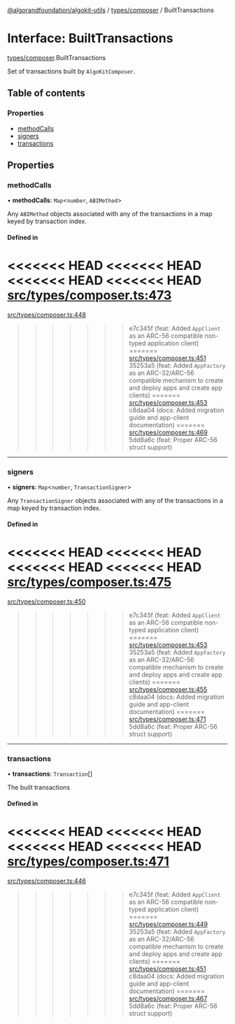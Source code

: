 [@algorandfoundation/algokit-utils](../README.md) / [types/composer](../modules/types_composer.md) / BuiltTransactions

# Interface: BuiltTransactions

[types/composer](../modules/types_composer.md).BuiltTransactions

Set of transactions built by `AlgoKitComposer`.

## Table of contents

### Properties

- [methodCalls](types_composer.BuiltTransactions.md#methodcalls)
- [signers](types_composer.BuiltTransactions.md#signers)
- [transactions](types_composer.BuiltTransactions.md#transactions)

## Properties

### methodCalls

• **methodCalls**: `Map`\<`number`, `ABIMethod`\>

Any `ABIMethod` objects associated with any of the transactions in a map keyed by transaction index.

#### Defined in

<<<<<<< HEAD
<<<<<<< HEAD
<<<<<<< HEAD
<<<<<<< HEAD
[src/types/composer.ts:473](https://github.com/algorandfoundation/algokit-utils-ts/blob/main/src/types/composer.ts#L473)
=======
[src/types/composer.ts:448](https://github.com/algorandfoundation/algokit-utils-ts/blob/main/src/types/composer.ts#L448)
>>>>>>> e7c345f (feat: Added `AppClient` as an ARC-56 compatible non-typed application client)
=======
[src/types/composer.ts:451](https://github.com/algorandfoundation/algokit-utils-ts/blob/main/src/types/composer.ts#L451)
>>>>>>> 35253a5 (feat: Added `AppFactory` as an ARC-32/ARC-56 compatible mechanism to create and deploy apps and create app clients)
=======
[src/types/composer.ts:453](https://github.com/algorandfoundation/algokit-utils-ts/blob/main/src/types/composer.ts#L453)
>>>>>>> c8daa04 (docs: Added migration guide and app-client documentation)
=======
[src/types/composer.ts:469](https://github.com/algorandfoundation/algokit-utils-ts/blob/main/src/types/composer.ts#L469)
>>>>>>> 5dd8a6c (feat: Proper ARC-56 struct support)

___

### signers

• **signers**: `Map`\<`number`, `TransactionSigner`\>

Any `TransactionSigner` objects associated with any of the transactions in a map keyed by transaction index.

#### Defined in

<<<<<<< HEAD
<<<<<<< HEAD
<<<<<<< HEAD
<<<<<<< HEAD
[src/types/composer.ts:475](https://github.com/algorandfoundation/algokit-utils-ts/blob/main/src/types/composer.ts#L475)
=======
[src/types/composer.ts:450](https://github.com/algorandfoundation/algokit-utils-ts/blob/main/src/types/composer.ts#L450)
>>>>>>> e7c345f (feat: Added `AppClient` as an ARC-56 compatible non-typed application client)
=======
[src/types/composer.ts:453](https://github.com/algorandfoundation/algokit-utils-ts/blob/main/src/types/composer.ts#L453)
>>>>>>> 35253a5 (feat: Added `AppFactory` as an ARC-32/ARC-56 compatible mechanism to create and deploy apps and create app clients)
=======
[src/types/composer.ts:455](https://github.com/algorandfoundation/algokit-utils-ts/blob/main/src/types/composer.ts#L455)
>>>>>>> c8daa04 (docs: Added migration guide and app-client documentation)
=======
[src/types/composer.ts:471](https://github.com/algorandfoundation/algokit-utils-ts/blob/main/src/types/composer.ts#L471)
>>>>>>> 5dd8a6c (feat: Proper ARC-56 struct support)

___

### transactions

• **transactions**: `Transaction`[]

The built transactions

#### Defined in

<<<<<<< HEAD
<<<<<<< HEAD
<<<<<<< HEAD
<<<<<<< HEAD
[src/types/composer.ts:471](https://github.com/algorandfoundation/algokit-utils-ts/blob/main/src/types/composer.ts#L471)
=======
[src/types/composer.ts:446](https://github.com/algorandfoundation/algokit-utils-ts/blob/main/src/types/composer.ts#L446)
>>>>>>> e7c345f (feat: Added `AppClient` as an ARC-56 compatible non-typed application client)
=======
[src/types/composer.ts:449](https://github.com/algorandfoundation/algokit-utils-ts/blob/main/src/types/composer.ts#L449)
>>>>>>> 35253a5 (feat: Added `AppFactory` as an ARC-32/ARC-56 compatible mechanism to create and deploy apps and create app clients)
=======
[src/types/composer.ts:451](https://github.com/algorandfoundation/algokit-utils-ts/blob/main/src/types/composer.ts#L451)
>>>>>>> c8daa04 (docs: Added migration guide and app-client documentation)
=======
[src/types/composer.ts:467](https://github.com/algorandfoundation/algokit-utils-ts/blob/main/src/types/composer.ts#L467)
>>>>>>> 5dd8a6c (feat: Proper ARC-56 struct support)
